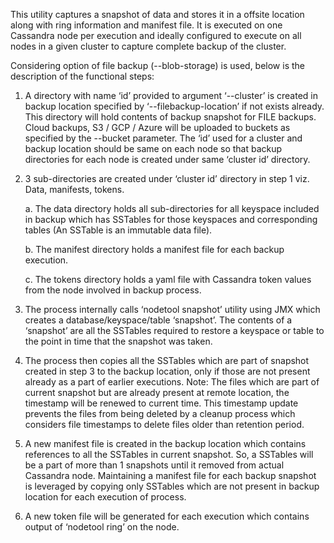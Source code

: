 This utility captures a snapshot of data and stores it in a offsite location along with ring information and manifest file. It is executed on one Cassandra node per execution and ideally configured to execute on all nodes in a given cluster to capture complete backup of the cluster.

Considering option of file backup (--blob-storage) is used, below is the description of the functional steps:

1. A directory with name ‘id’ provided to argument ‘--cluster’ is created in backup location specified by ‘--filebackup-location’ if not exists already. This directory will hold contents of backup snapshot for FILE backups. Cloud backups, S3 / GCP / Azure will be uploaded to buckets as specified by the --bucket parameter.
The ‘id’ used for a cluster and backup location should be same on each node so that backup directories for each 
node is created under same ‘cluster id’ directory.

2. 3 sub-directories are created under ‘cluster id’ directory in step 1 viz. Data, manifests, tokens. 

     a. The data directory holds all sub-directories for all keyspace included in backup which has  SSTables for 
     those keyspaces and corresponding tables (An SSTable is an immutable data file).

     b. The manifest directory holds a manifest file for each backup execution. 
     
     c. The tokens directory holds a yaml file with Cassandra token values from the node involved in backup 
     process. 

3. The process internally calls ‘nodetool snapshot’ utility using JMX which creates a database/keyspace/table ‘snapshot’. The contents of a ‘snapshot’ are all the SSTables required to restore a keyspace or table to the point in time that the snapshot was taken.

4. The process then copies all the SSTables which are part of snapshot created in step 3 to the backup location, only if those are not present already as a part of earlier executions. 
Note: The files which are part of current snapshot but are already present at remote location, the timestamp will be renewed to current time. This timestamp update prevents the files from being deleted by a cleanup process which considers file timestamps to delete files older than retention period. 

5. A new manifest file is created in the backup location which contains references to all the SSTables in current snapshot. So, a SSTables will be a part of more than 1 snapshots until it removed from actual Cassandra node. 
Maintaining a manifest file for each backup snapshot is leveraged by copying only SSTables which are not present in backup location for each execution of process.  

6. A new token file will be generated for each execution which contains output of ‘nodetool ring’ on the node.
